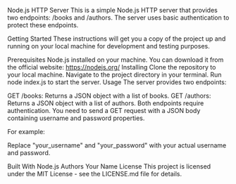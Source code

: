 Node.js HTTP Server
This is a simple Node.js HTTP server that provides two endpoints: /books and /authors. The server uses basic authentication to protect these endpoints.

Getting Started
These instructions will get you a copy of the project up and running on your local machine for development and testing purposes.

Prerequisites
Node.js installed on your machine. You can download it from the official website: https://nodejs.org/
Installing
Clone the repository to your local machine.
Navigate to the project directory in your terminal.
Run node index.js to start the server.
Usage
The server provides two endpoints:

GET /books: Returns a JSON object with a list of books.
GET /authors: Returns a JSON object with a list of authors.
Both endpoints require authentication. You need to send a GET request with a JSON body containing username and password properties.

For example:

Replace "your_username" and "your_password" with your actual username and password.

Built With
Node.js
Authors
Your Name
License
This project is licensed under the MIT License - see the LICENSE.md file for details.
